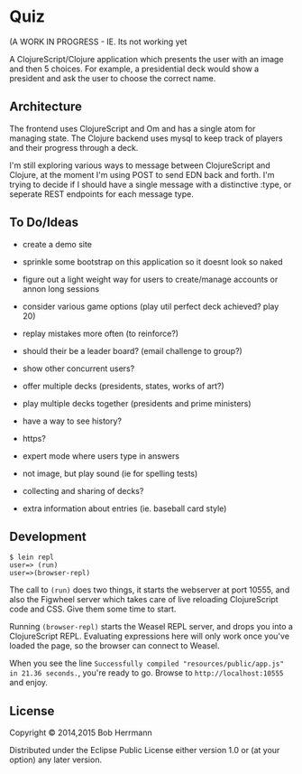 # Quiz

(A WORK IN PROGRESS - IE.  Its not working yet

A ClojureScript/Clojure application which presents the user with an image and then 5 choices.
For example, a presidential deck would show a president and ask the user to choose the correct name.

## Architecture

The frontend uses ClojureScript and Om and has a single atom for managing state.
The Clojure backend uses mysql to keep track of players and their progress through a deck.

I'm still exploring various ways to message between ClojureScript and Clojure, at the moment
I'm using POST to send EDN back and forth.   I'm trying to decide if I should have a single
message with a distinctive :type, or seperate REST endpoints for each message type.
 
## To Do/Ideas

  - create a demo site
  
  - sprinkle some bootstrap on this application so it doesnt look so naked
  - figure out a light weight way for users to create/manage accounts or annon long sessions
  - consider various game options (play util perfect deck achieved? play 20)
  - replay mistakes more often (to reinforce?) 
  
  - should their be a leader board?  (email challenge to group?)
  - show other concurrent users? 
  
  - offer multiple decks (presidents, states, works of art?)  
  - play multiple decks together (presidents and prime ministers)
  - have a way to see history?
  
  - https?
  
  - expert mode where users type in answers
  - not image, but play sound (ie for spelling tests)  
  
  - collecting and sharing of decks?
  - extra information about entries (ie. baseball card style)

## Development

```
$ lein repl
user=> (run)
user=>(browser-repl)
```

The call to `(run)` does two things, it starts the webserver at port
10555, and also the Figwheel server which takes care of live reloading
ClojureScript code and CSS. Give them some time to start.

Running `(browser-repl)` starts the Weasel REPL server, and drops you
into a ClojureScript REPL. Evaluating expressions here will only work
once you've loaded the page, so the browser can connect to Weasel.

When you see the line `Successfully compiled "resources/public/app.js"
in 21.36 seconds.`, you're ready to go. Browse to
`http://localhost:10555` and enjoy.


## License

Copyright © 2014,2015 Bob Herrmann

Distributed under the Eclipse Public License either version 1.0 or (at
your option) any later version.

